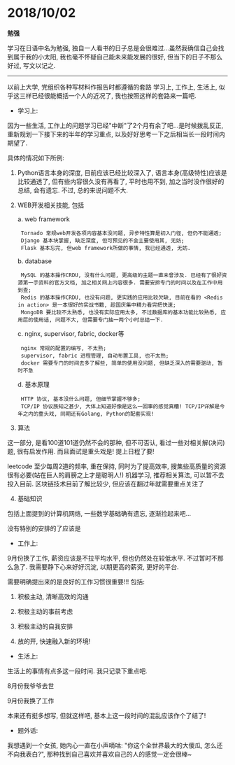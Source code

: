 # 2018/10/02

**勉强**

学习在日语中名为勉强, 独自一人看书的日子总是会很难过...虽然我确信自己会找到属于我的小太阳, 我也毫不怀疑自己能未来能发展的很好, 但当下的日子不那么好过, 写文以记之.

---

以前上大学, 党组织各种写材料作报告时都遵循的套路 学习上, 工作上, 生活上, 似乎这三样已经很能概括一个人的近况了, 我也按照这样的套路来一篇吧.

- 学习上:

因为一些生活, 工作上的问题学习已经"中断"了2个月有余了吧...是时候拨乱反正, 重新规划一下接下来的半年的学习重点, 以及好好思考一下之后相当长一段时间内期望了.

具体的情况如下所例:

1. Python语言本身的深度, 目前应该已经比较深入了, 语言本身(高级特性)应该是比较通透了, 但有些内容很久没有再看了, 平时也用不到, 加之当时没作很好的总结, 会有遗忘. 不过, 总的来说问题不大.

2. WEB开发相关技能, 包括

    a. web framework

        Tornado 常规web开发各项内容基本没问题, 异步特性算是初入门径, 但仍不能通透;
        Django 基本块掌握, 缺乏深度, 但可预见的不会主要使用其, 无妨;
        Flask 基本忘完, 但web framework所做的事情, 我已经通透, 无妨.

    b. database

        MySQL 的基本操作CRDU, 没有什么问题, 更高级的主题一直未曾涉及. 已经有了很好资源第一手资料的官方文档, 加之相关网上内容很多. 需要安排专门的时间以及在工作中用到查;
        Redis 的基本操作CRDU, 也没有问题, 更实践的应用比较欠缺, 目前在看的 <Redis in action> 是一本很好的实战书籍, 趁国庆集中精力看完把快速;
        MongoDB 要比较不太熟悉, 也没有实际应用太多, 不过数据库的基本功能比较熟悉, 应用层的使用话, 问题不大, 但需要专门抽一两个小时总结一下.

    c. nginx, supervisor, fabric, docker等

        nginx 常规的配置的编写, 不太熟;
        supervisor, fabric 进程管理, 自动布置工具, 也不太熟;
        docker 需要专门的时间去多了解些, 简单的使用没问题, 但缺乏深入的需要驱动, 暂时不急

    d. 基本原理

        HTTP 协议, 基本没什么问题, 但细节掌握不够多;
        TCP/IP 协议族知之甚少, 大体上知道好像是这么一回事的感觉真糟! TCP/IP详解是今年之内的重头戏, 同期还有Golang, Python的配套实现!

3. 算法

这一部分, 是看100道101道仍然不会的那种, 但不可否认, 看过一些对相关解(决问)题, 很有启发作用. 而且面试是重头戏是! 提上日程了要!

leetcode 至少每周2道的频率, 重在保持, 同时为了提高效率, 搜集些高质量的资源很有必要(站在巨人的肩膀之上才是聪明人!) 机器学习, 推荐相关算法, 可以暂不去投入目前. 区块链技术目前了解比较少, 但应该在翻过年就需要重点关注了

4. 基础知识

包括上面提到的计算机网络, 一些数学基础确有遗忘, 逐渐捡起来吧...

没有特别的安排的了应该是

- 工作上:

9月份换了工作, 薪资应该是不拉平均水平, 但也仍然处在较低水平. 不过暂时不那么急了. 我需要静下心来好好沉淀, 以期更高的薪资, 更好的平台.

需要明确提出来的是良好的工作习惯很重要!!! 包括:

1. 积极主动, 清晰高效的沟通

2. 积极主动的事前考虑

3. 积极主动的自我安排

4. 放的开, 快速融入新的环境!

- 生活上:

生活上的事情有点多这一段时间. 我只记录下重点吧.

8月份我爷爷去世

9月份我换了工作

本来还有挺多想写, 但就这样吧, 基本上这一段时间的混乱应该作个了结了!

- 题外话:

我想遇到一个女孩, 她内心一直在小声嘀咕: "你这个全世界最大的大傻瓜, 怎么还不向我表白?", 那种找到自己喜欢并喜欢自己的人的感觉一定会很棒~
